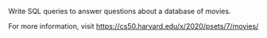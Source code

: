 Write SQL queries to answer questions about a database of movies.

For more information, visit https://cs50.harvard.edu/x/2020/psets/7/movies/